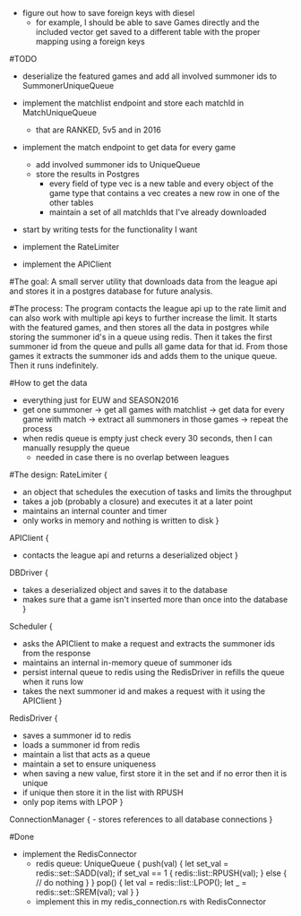 - figure out how to save foreign keys with diesel
    - for example, I should be able to save Games directly and the included vector get saved to a different table with the
    proper mapping using a foreign keys


#TODO
- deserialize the featured games and add all involved summoner ids to SummonerUniqueQueue

- implement the matchlist endpoint and store each matchId in MatchUniqueQueue
    - that are RANKED, 5v5 and in 2016

- implement the match endpoint to get data for every game
    - add involved summoner ids to UniqueQueue
    - store the results in Postgres
        - every field of type vec is a new table and every object of the game type that contains a vec creates a new row in one
        of the other tables
        - maintain a set of all matchIds that I've already downloaded

- start by writing tests for the functionality I want
- implement the RateLimiter
- implement the APIClient

#The goal:
A small server utility that downloads data from the league api and stores it in a postgres database for future analysis.

#The process:
The program contacts the league api up to the rate limit and can also work with multiple api keys to further increase the limit.
It starts with the featured games, and then stores all the data in postgres while storing the summoner id's in a queue using
redis. Then it takes the first summoner id from the queue and pulls all game data for that id. From those games it extracts the
summoner ids and adds them to the unique queue. Then it runs indefinitely.

#How to get the data
- everything just for EUW and SEASON2016
- get one summoner -> get all games with matchlist -> get data for every game with match -> extract all summoners in those games
-> repeat the process
- when redis queue is empty just check every 30 seconds, then I can manually resupply the queue
    - needed in case there is no overlap between leagues

#The design:
RateLimiter {
- an object that schedules the execution of tasks and limits the throughput
- takes a job (probably a closure) and executes it at a later point
- maintains an internal counter and timer
- only works in memory and nothing is written to disk
}

APIClient {
- contacts the league api and returns a deserialized object
}

DBDriver {
- takes a deserialized object and saves it to the database
- makes sure that a game isn't inserted more than once into the database
}

Scheduler {
- asks the APIClient to make a request and extracts the summoner ids from the response
- maintains an internal in-memory queue of summoner ids
- persist internal queue to redis using the RedisDriver in refills the queue when it runs low
- takes the next summoner id and makes a request with it using the APIClient
}

RedisDriver {
- saves a summoner id to redis
- loads a summoner id from redis
- maintain a list that acts as a queue
- maintain a set to ensure uniqueness
- when saving a new value, first store it in the set and if no error then it is unique
- if unique then store it in the list with RPUSH
- only pop items with LPOP
}

ConnectionManager {
    - stores references to all database connections
}


#Done
- implement the RedisConnector
    - redis queue:
        UniqueQueue {
            push(val) {
                let set_val = redis::set::SADD(val);
                if set_val == 1 {
                    redis::list::RPUSH(val);
                } else {
                    // do nothing
                }
            }
            pop() {
                let val = redis::list::LPOP();
                let _ = redis::set::SREM(val);
                val
            }
        }
    - implement this in my redis_connection.rs with RedisConnector